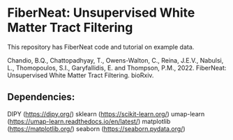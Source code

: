 # FiberNeat: Unsupervised White Matter Tract Filtering

This repository has FiberNeat code and tutorial on example data.

Chandio, B.Q., Chattopadhyay, T., Owens-Walton, C., Reina, J.E.V., Nabulsi, L., Thomopoulos, S.I., Garyfallidis, E. and Thompson, P.M., 2022. FiberNeat: Unsupervised White Matter Tract Filtering. bioRxiv.

## Dependencies:

DIPY (https://dipy.org/)
sklearn (https://scikit-learn.org/)
umap-learn (https://umap-learn.readthedocs.io/en/latest/)
matplotlib (https://matplotlib.org/)
seaborn (https://seaborn.pydata.org/)


